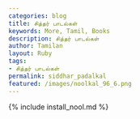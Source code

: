```yaml
---  
categories: blog  
title: சித்தர் பாடல்கள்
keywords: More, Tamil, Books  
description: சித்தர் பாடல்கள்
author: Tamilan  
layout: Ruby  
tags:     
- சித்தர் பாடல்கள்
permalink: siddhar_padalkal  
featured: /images/noolkal_96_6.png  
---  
```

{% include install_nool.md %}  
